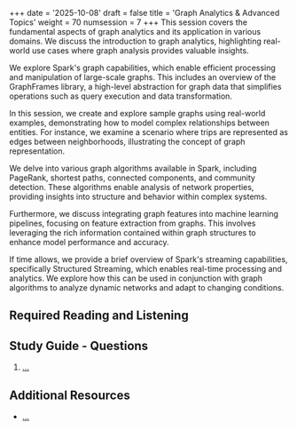 +++
date = '2025-10-08'
draft = false
title = 'Graph Analytics & Advanced Topics'
weight = 70
numsession = 7
+++
This session covers the fundamental aspects of graph analytics and its application in various domains. We discuss the introduction to graph analytics, highlighting real-world use cases where graph analysis provides valuable insights.
<!-- more -->
We explore Spark's graph capabilities, which enable efficient processing and manipulation of large-scale graphs. This includes an overview of the GraphFrames library, a high-level abstraction for graph data that simplifies operations such as query execution and data transformation.

In this session, we create and explore sample graphs using real-world examples, demonstrating how to model complex relationships between entities. For instance, we examine a scenario where trips are represented as edges between neighborhoods, illustrating the concept of graph representation.

We delve into various graph algorithms available in Spark, including PageRank, shortest paths, connected components, and community detection. These algorithms enable analysis of network properties, providing insights into structure and behavior within complex systems.

Furthermore, we discuss integrating graph features into machine learning pipelines, focusing on feature extraction from graphs. This involves leveraging the rich information contained within graph structures to enhance model performance and accuracy.

If time allows, we provide a brief overview of Spark's streaming capabilities, specifically Structured Streaming, which enables real-time processing and analytics. We explore how this can be used in conjunction with graph algorithms to analyze dynamic networks and adapt to changing conditions.

<!-- "Introduction to graph analytics: Use cases and Spark’s graph capabilities
The GraphFrames library: concepts and setup
Creating and exploring graphs (e.g., trips as edges between neighborhoods)
Graph algorithms: PageRank, shortest paths, connected components, community detection
Integrating graph features into ML pipelines (feature extraction from graphs)
Brief overview of streaming in Spark (Structured Streaming), if time allows" -->

## Required Reading and Listening

<!-- Listen to the [podcast](../../podcasts/podcast-07-docu-processing-vdbs/): -->

<!-- Listen to the podcast: -->

<!-- <audio controls>
    <source src="https://insight-gsu-edu-msa8700-public-files-us-east-1.s3.us-east-1.amazonaws.com/podcast/Advanced Text Generation with LLMs_ Techniques and Tools.wav" type="audio/wav">
    Your browser does not support the audio element.
</audio> -->

<!-- Read the following:

1. Summary Blog: [Document Processing and Vector Databases for LLMs](https://www.perplexity.ai/page/document-processing-and-vector-V3xHwHyLSaKFEXCrYPg8Hg)
2. Textbook: [Chapter 7. Advanced Text Generation Techniques and Tools](https://go.oreilly.com/georgia-state-university/library/view/hands-on-large-language/9781098150952/ch07.html) in Allamar and Grotendorst, "Hands-On Large Language Models", O'Reilly Media Inc., September 2024.
3. Paper: Sanjay Kukreja et al., [Vector Databases and Vector Embeddings-Review, 2023 International Workshop on Artificial Intelligence and Image Processing (IWAIIP),](https://ieeexplore.ieee.org/document/10462847) -->


## Study Guide - Questions

1. [...]()

## Additional Resources

-  [...]()
